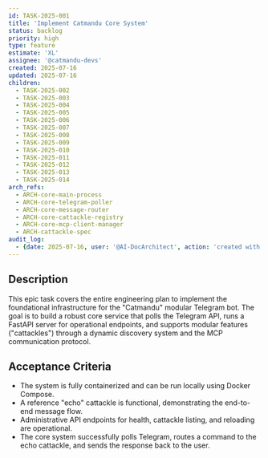 ```yaml
---
id: TASK-2025-001
title: 'Implement Catmandu Core System'
status: backlog
priority: high
type: feature
estimate: 'XL'
assignee: '@catmandu-devs'
created: 2025-07-16
updated: 2025-07-16
children:
  - TASK-2025-002
  - TASK-2025-003
  - TASK-2025-004
  - TASK-2025-005
  - TASK-2025-006
  - TASK-2025-007
  - TASK-2025-008
  - TASK-2025-009
  - TASK-2025-010
  - TASK-2025-011
  - TASK-2025-012
  - TASK-2025-013
  - TASK-2025-014
arch_refs:
  - ARCH-core-main-process
  - ARCH-core-telegram-poller
  - ARCH-core-message-router
  - ARCH-core-cattackle-registry
  - ARCH-core-mcp-client-manager
  - ARCH-cattackle-spec
audit_log:
  - {date: 2025-07-16, user: '@AI-DocArchitect', action: 'created with status backlog'}
---
```

## Description
This epic task covers the entire engineering plan to implement the foundational infrastructure for the "Catmandu" modular Telegram bot. The goal is to build a robust core service that polls the Telegram API, runs a FastAPI server for operational endpoints, and supports modular features ("cattackles") through a dynamic discovery system and the MCP communication protocol.

## Acceptance Criteria
- The system is fully containerized and can be run locally using Docker Compose.
- A reference "echo" cattackle is functional, demonstrating the end-to-end message flow.
- Administrative API endpoints for health, cattackle listing, and reloading are operational.
- The core system successfully polls Telegram, routes a command to the echo cattackle, and sends the response back to the user.